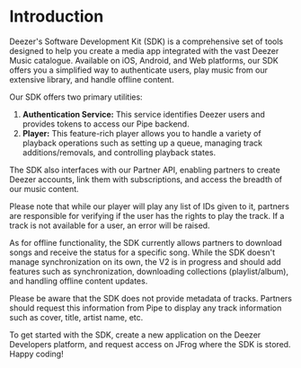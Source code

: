 # Introduction

Deezer's Software Development Kit (SDK) is a comprehensive set of tools designed to help you create a media app integrated with the vast Deezer Music catalogue. Available on iOS, Android, and Web platforms, our SDK offers you a simplified way to authenticate users, play music from our extensive library, and handle offline content.

Our SDK offers two primary utilities:

1. **Authentication Service:** This service identifies Deezer users and provides tokens to access our Pipe backend.
2. **Player:** This feature-rich player allows you to handle a variety of playback operations such as setting up a queue, managing track additions/removals, and controlling playback states.

The SDK also interfaces with our Partner API, enabling partners to create Deezer accounts, link them with subscriptions, and access the breadth of our music content.

Please note that while our player will play any list of IDs given to it, partners are responsible for verifying if the user has the rights to play the track. If a track is not available for a user, an error will be raised.

As for offline functionality, the SDK currently allows partners to download songs and receive the status for a specific song. While the SDK doesn't manage synchronization on its own, the V2 is in progress and should add features such as synchronization, downloading collections (playlist/album), and handling offline content updates.

Please be aware that the SDK does not provide metadata of tracks. Partners should request this information from Pipe to display any track information such as cover, title, artist name, etc.

To get started with the SDK, create a new application on the Deezer Developers platform, and request access on JFrog where the SDK is stored. Happy coding!
